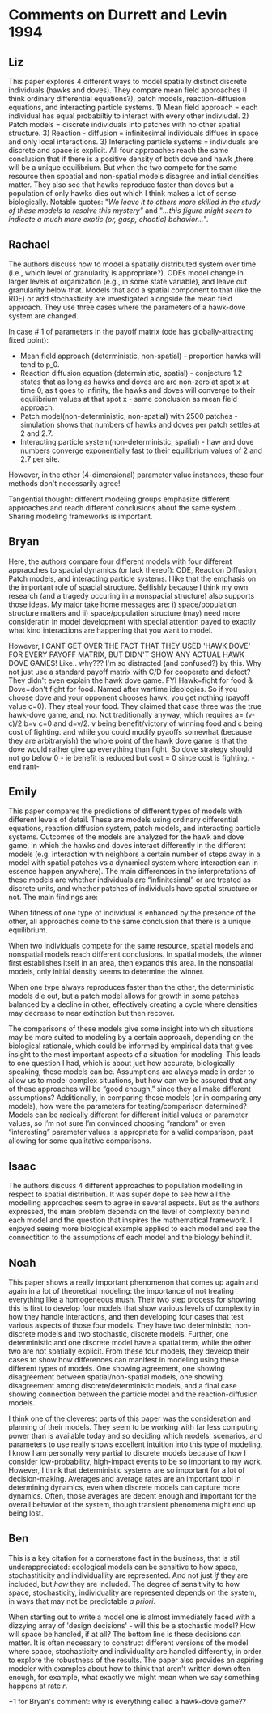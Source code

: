 # Comments on Durrett and Levin 1994

## Liz
This paper explores 4 different ways to model spatially distinct discrete individuals (hawks and doves). They compare mean field approaches (I think ordinary differential equations?), patch models, reaction-diffusion equations, and interacting particle systems. 1) Mean field approach = each individual has equal probabiltiy to interact with every other indiviudal. 2) Patch models = discrete individuals into patches with no other spatial structure. 3) Reaction - diffusion = infinitesimal individuals diffues in space and only local interactions. 3) Interacting particle systems = individuals are discrete and space is explicit. All four approaches reach the same conclusion that if there is a positive density of both dove and hawk ,there will be a unique equilibrium. But when the two compete for the same resource then spoatial and non-spatial models disagree and intial densities matter. They also see that hawks reproduce faster than doves but a population of only hawks dies out which I think makes a lot of sense biologically. Notable quotes: "_We leave it to others more skilled in the study of these models to resolve this mystery"_ and "_...this figure might seem to indicate a much more exotic (or, gasp, chaotic) behavior..._".


## Rachael

The authors discuss how to model a spatially distributed system over time (i.e., which level of granularity is appropriate?). ODEs model change in larger levels of organization (e.g., in some state variable), and leave out granularity below that. Models that add a spatial component to that (like the RDE) or add stochasticity are investigated alongside the mean field approach. They use three cases where the parameters of a hawk-dove system are changed. 

In case # 1 of parameters in the payoff matrix (ode has globally-attracting fixed point):
- Mean field approach (deterministic, non-spatial) - proportion hawks will tend to p_0.
- Reaction diffusion equation (deterministic, spatial) - conjecture 1.2 states that as long as hawks and doves are are non-zero at spot x at time 0, as t goes to infinity, the hawks and doves will converge to their equilibrium values at that spot x - same conclusion as mean field approach.
- Patch model(non-deterministic, non-spatial) with 2500 patches - simulation shows that numbers of hawks and doves per patch settles at 2 and 2.7.
- Interacting particle system(non-deterministic, spatial) - haw and dove numbers converge exponentially fast to their equilibrium values of 2 and 2.7 per site. 

However, in the other (4-dimensional) parameter value instances, these four methods don't necessarily agree! 

Tangential thought: different modeling groups emphasize different approaches and reach different conclusions about the same system... Sharing modeling frameworks is important. 

## Bryan

Here, the authors compare four different models with four different appraoches to spacial dynamics (or lack thereof): ODE, Reaction Diffusion, Patch models, and interacting particle systems. I like that the emphasis on the important role of spacial structure. Selfishly because I think my own research (and a tragedy occuring in a nonspacial structure) also supports those ideas. My major take home messages are: i) space/population structure matters and ii) space/population structure (may) need more consideratin in model development with special attention payed to exactly what kind interactions are happening that you want to model. 

However, I CANT GET OVER THE FACT THAT THEY USED 'HAWK DOVE' FOR EVERY PAYOFF MATRIX, BUT DIDN'T SHOW ANY ACTUAL HAWK DOVE GAMES! Like.. why??? I'm so distracted (and confused?) by this. Why not just use a standard payoff matrix with C/D for cooperate and defect? They didn't even explain the hawk dove game. FYI Hawk=fight for food & Dove=don't fight for food. Named after wartime ideologies. So if you choose dove and your opponent chooses hawk, you get nothing (payoff value c=0). They steal your food. They claimed that case three was the true hawk-dove game, and, no. Not traditionally anyway, which requires a= (v-c)/2 b=v c=0 and d=v/2. v being benefit/victory of winning food and c being cost of fighting. and while you could modify pyaoffs somewhat (because they are arbitraryish) the whole point of the hawk dove game is that the dove would rather give up everything than fight. So dove strategy should not go below 0 - ie benefit is reduced but cost = 0 since cost is fighting. -end rant-

## Emily

This paper compares the predictions of different types of models with different levels of detail. These are models using ordinary differential equations, reaction diffusion system, patch models, and interacting particle systems. Outcomes of the models are analyzed for the hawk and dove game, in which the hawks and doves interact differently in the different models (e.g. interaction with neighbors a certain number of steps away in a model with spatial patches vs a dynamical system where interaction can in essence happen anywhere). The main differences in the interpretations of these models are whether individuals are “infinitesimal” or are treated as discrete units, and whether patches of individuals have spatial structure or not. The main findings are:

When fitness of one type of individual is enhanced by the presence of the other, all approaches come to the same conclusion that there is a unique equilibrium.

When two individuals compete for the same resource, spatial models and nonspatial models reach different conclusions. In spatial models, the winner first establishes itself in an area, then expands this area. In the nonspatial models, only initial density seems to determine the winner.

When one type always reproduces faster than the other, the deterministic models die out, but a patch model allows for growth in some patches balanced by a decline in other, effectively creating a cycle where densities may decrease to near extinction but then recover. 

The comparisons of these models give some insight into which situations may be more suited to modeling by a certain approach, depending on the biological rationale, which could be informed by empirical data that gives insight to the most important aspects of a situation for modeling. This leads to one question I had, which is about just how accurate, biologically speaking, these models can be. Assumptions are always made in order to allow us to model complex situations, but how can we be assured that any of these approaches will be “good enough,” since they all make different assumptions? Additionally, in comparing these models (or in comparing any models), how were the parameters for testing/comparison determined? Models can be radically different for different initial values or parameter values, so I’m not sure I’m convinced choosing “random” or even “interesting” parameter values is appropriate for a valid comparison, past allowing for some qualitative comparisons.

## Isaac

The authors discuss 4 different approaches to population modelling in respect to spatial distribution. It was super dope to see how all the modelling approaches seem to agree in several aspects. But as the authors expressed, the main problem depends on the level of complexity behind each model and the question that inspires the mathematical framework. I enjoyed seeing more biological example applied to each model and see the connectition to the assumptions of each model and the biology behind it.

## Noah

This paper shows a really important phenomenon that comes up again and again in a lot of theoretical modeling: the importance of not treating everything like a homogeneous mush. Their two step process for showing this is first to develop four models that show various levels of complexity in how they handle interactions, and then developing four cases that test various aspects of those four models. They have two deterministic, non-discrete models and two stochastic, discrete models. Further, one deterministic and one discrete model have a spatial term, while the other two are not spatially explicit. From these four models, they develop their cases to show how differences can manifest in modeling using these different types of models. One showing agreement, one showing disagreement between spatial/non-spatial models, one showing disagreement among discrete/deterministic models, and a final case showing connection between the particle model and the reaction-diffusion models.

I think one of the cleverest parts of this paper was the consideration and planning of their models. They seem to be working with far less computing power than is available today and so deciding which models, scenarios, and parameters to use really shows excellent intuition into this type of modeling. I know I am personally very partial to discrete models because of how I consider low-probability, high-impact events to be so important to my work. However, I think that deterministic systems are so important for a lot of decision-making. Averages and average rates are an important tool in determining dynamics, even when discrete models can capture more dynamics. Often, those averages are decent enough and important for the overall behavior of the system, though transient phenomena might end up being lost. 


## Ben
This is a key citation for a cornerstone fact in the business, that is still underappreciated: ecological models can be sensitive to how space, stochastiticity and individuallity are represented. And not just _if_ they are included, but _how_ they are included. The degree of sensitivity to how space, stochasticity, individuality are represented depends on the system, in ways that may not be predictable _a priori_. 

When starting out to write a model one is almost immediately faced with a dizzying array of 'design decisions' - will this be a stochastic model? How will space be handled, if at all? The bottom line is these decisions can matter. It is often necessary to construct different versions of the model where space, stochasticity and individuality are handled differently, in order to explore the robustness of the results. The paper also provides an aspiring modeler with examples about how to think that aren't written down often enough, for example, what exactly we might mean when we say something happens at rate _r_.

+1 for Bryan's comment: why is everything called a hawk-dove game??
